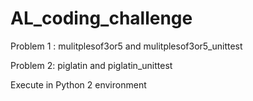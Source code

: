 # AL_coding_challenge

Problem 1 : mulitplesof3or5 and mulitplesof3or5_unittest

Problem 2: piglatin and piglatin_unittest

Execute in Python 2 environment
